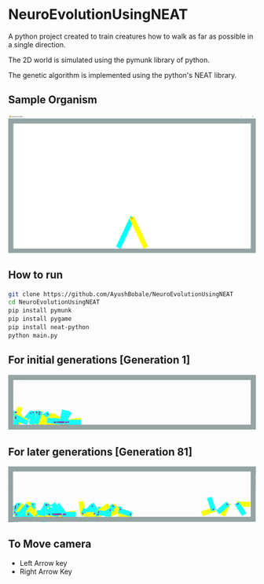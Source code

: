 # NeuroEvolutionUsingNEAT

A python project created to train creatures how to walk as far as possible in a single direction.

The 2D world is simulated using the pymunk library of python.

The genetic algorithm is implemented using the python's NEAT library.

## Sample Organism
![Simulation Screen Shot](https://github.com/AyushBobale/NeuroEvolutionUsingNEAT/blob/main/imgs/mainss.PNG?raw=true "Sample Organism")

## How to run

``` bash
git clone https://github.com/AyushBobale/NeuroEvolutionUsingNEAT
cd NeuroEvolutionUsingNEAT
pip install pymunk
pip install pygame
pip install neat-python
python main.py 
```

## For initial generations [Generation 1]
![Starting Generation](https://github.com/AyushBobale/NeuroEvolutionUsingNEAT/blob/main/imgs/startgen.gif?raw=true "Generation 1")

## For later generations [Generation 81]
![Ending Generation](https://github.com/AyushBobale/NeuroEvolutionUsingNEAT/blob/main/imgs/endgen.gif?raw=true "Generation 81")


## To Move camera
* Left Arrow key
* Right Arrow Key

